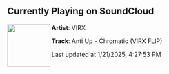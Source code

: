 ## Currently Playing on SoundCloud

[<img align="left" width="100" src="https://i1.sndcdn.com/artworks-TSxofKNnOoM5ZTao-o6N4Pg-t500x500.png">](https://soundcloud.com/virxmusic/anti-up-chromatic-virx-flip?in=saxurn/sets/crash-cow/)

**Artist**: VIRX 

**Track**: Anti Up - Chromatic (VIRX FLIP)

Last updated at 1/21/2025, 4:27:53 PM
